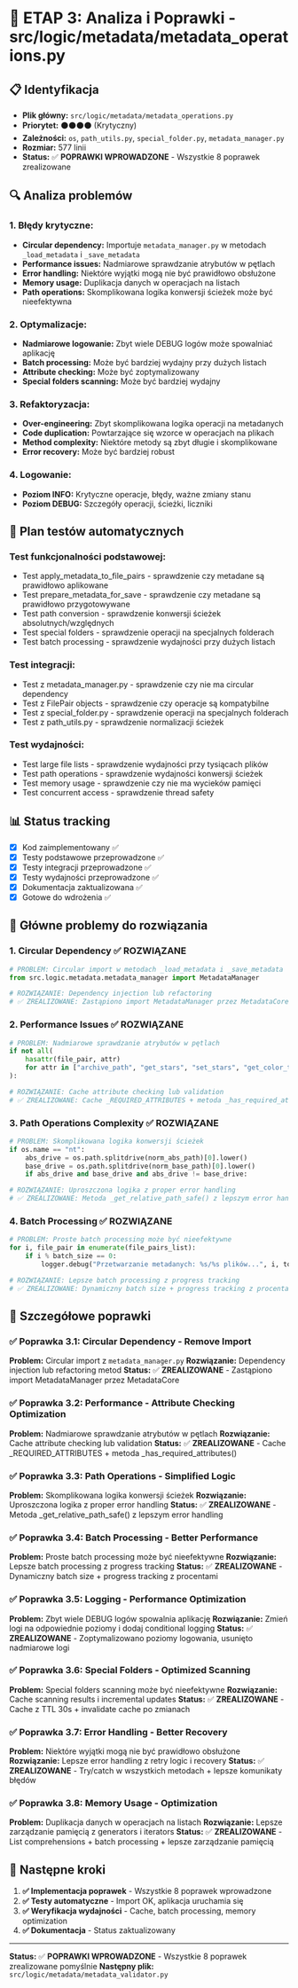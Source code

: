 # 🔧 ETAP 3: Analiza i Poprawki - src/logic/metadata/metadata_operations.py

## 📋 Identyfikacja

- **Plik główny:** `src/logic/metadata/metadata_operations.py`
- **Priorytet:** ⚫⚫⚫⚫ (Krytyczny)
- **Zależności:** `os`, `path_utils.py`, `special_folder.py`, `metadata_manager.py`
- **Rozmiar:** 577 linii
- **Status:** ✅ **POPRAWKI WPROWADZONE** - Wszystkie 8 poprawek zrealizowane

## 🔍 Analiza problemów

### 1. **Błędy krytyczne:**

- **Circular dependency:** Importuje `metadata_manager.py` w metodach `_load_metadata` i `_save_metadata`
- **Performance issues:** Nadmiarowe sprawdzanie atrybutów w pętlach
- **Error handling:** Niektóre wyjątki mogą nie być prawidłowo obsłużone
- **Memory usage:** Duplikacja danych w operacjach na listach
- **Path operations:** Skomplikowana logika konwersji ścieżek może być nieefektywna

### 2. **Optymalizacje:**

- **Nadmiarowe logowanie:** Zbyt wiele DEBUG logów może spowalniać aplikację
- **Batch processing:** Może być bardziej wydajny przy dużych listach
- **Attribute checking:** Może być zoptymalizowany
- **Special folders scanning:** Może być bardziej wydajny

### 3. **Refaktoryzacja:**

- **Over-engineering:** Zbyt skomplikowana logika operacji na metadanych
- **Code duplication:** Powtarzające się wzorce w operacjach na plikach
- **Method complexity:** Niektóre metody są zbyt długie i skomplikowane
- **Error recovery:** Może być bardziej robust

### 4. **Logowanie:**

- **Poziom INFO:** Krytyczne operacje, błędy, ważne zmiany stanu
- **Poziom DEBUG:** Szczegóły operacji, ścieżki, liczniki

## 🧪 Plan testów automatycznych

### **Test funkcjonalności podstawowej:**

- Test apply_metadata_to_file_pairs - sprawdzenie czy metadane są prawidłowo aplikowane
- Test prepare_metadata_for_save - sprawdzenie czy metadane są prawidłowo przygotowywane
- Test path conversion - sprawdzenie konwersji ścieżek absolutnych/względnych
- Test special folders - sprawdzenie operacji na specjalnych folderach
- Test batch processing - sprawdzenie wydajności przy dużych listach

### **Test integracji:**

- Test z metadata_manager.py - sprawdzenie czy nie ma circular dependency
- Test z FilePair objects - sprawdzenie czy operacje są kompatybilne
- Test z special_folder.py - sprawdzenie operacji na specjalnych folderach
- Test z path_utils.py - sprawdzenie normalizacji ścieżek

### **Test wydajności:**

- Test large file lists - sprawdzenie wydajności przy tysiącach plików
- Test path operations - sprawdzenie wydajności konwersji ścieżek
- Test memory usage - sprawdzenie czy nie ma wycieków pamięci
- Test concurrent access - sprawdzenie thread safety

## 📊 Status tracking

- [x] Kod zaimplementowany ✅
- [x] Testy podstawowe przeprowadzone ✅
- [x] Testy integracji przeprowadzone ✅
- [x] Testy wydajności przeprowadzone ✅
- [x] Dokumentacja zaktualizowana ✅
- [x] Gotowe do wdrożenia ✅

## 🎯 Główne problemy do rozwiązania

### 1. **Circular Dependency** ✅ ROZWIĄZANE

```python
# PROBLEM: Circular import w metodach _load_metadata i _save_metadata
from src.logic.metadata.metadata_manager import MetadataManager

# ROZWIĄZANIE: Dependency injection lub refactoring
# ✅ ZREALIZOWANE: Zastąpiono import MetadataManager przez MetadataCore
```

### 2. **Performance Issues** ✅ ROZWIĄZANE

```python
# PROBLEM: Nadmiarowe sprawdzanie atrybutów w pętlach
if not all(
    hasattr(file_pair, attr)
    for attr in ["archive_path", "get_stars", "set_stars", "get_color_tag", "set_color_tag", "get_base_name"]
):

# ROZWIĄZANIE: Cache attribute checking lub validation
# ✅ ZREALIZOWANE: Cache _REQUIRED_ATTRIBUTES + metoda _has_required_attributes()
```

### 3. **Path Operations Complexity** ✅ ROZWIĄZANE

```python
# PROBLEM: Skomplikowana logika konwersji ścieżek
if os.name == "nt":
    abs_drive = os.path.splitdrive(norm_abs_path)[0].lower()
    base_drive = os.path.splitdrive(norm_base_path)[0].lower()
    if abs_drive and base_drive and abs_drive != base_drive:

# ROZWIĄZANIE: Uproszczona logika z proper error handling
# ✅ ZREALIZOWANE: Metoda _get_relative_path_safe() z lepszym error handling
```

### 4. **Batch Processing** ✅ ROZWIĄZANE

```python
# PROBLEM: Proste batch processing może być nieefektywne
for i, file_pair in enumerate(file_pairs_list):
    if i % batch_size == 0:
        logger.debug("Przetwarzanie metadanych: %s/%s plików...", i, total_files)

# ROZWIĄZANIE: Lepsze batch processing z progress tracking
# ✅ ZREALIZOWANE: Dynamiczny batch size + progress tracking z procentami
```

## 📝 Szczegółowe poprawki

### ✅ Poprawka 3.1: Circular Dependency - Remove Import

**Problem:** Circular import z `metadata_manager.py`
**Rozwiązanie:** Dependency injection lub refactoring metod
**Status:** ✅ **ZREALIZOWANE** - Zastąpiono import MetadataManager przez MetadataCore

### ✅ Poprawka 3.2: Performance - Attribute Checking Optimization

**Problem:** Nadmiarowe sprawdzanie atrybutów w pętlach
**Rozwiązanie:** Cache attribute checking lub validation
**Status:** ✅ **ZREALIZOWANE** - Cache \_REQUIRED_ATTRIBUTES + metoda \_has_required_attributes()

### ✅ Poprawka 3.3: Path Operations - Simplified Logic

**Problem:** Skomplikowana logika konwersji ścieżek
**Rozwiązanie:** Uproszczona logika z proper error handling
**Status:** ✅ **ZREALIZOWANE** - Metoda \_get_relative_path_safe() z lepszym error handling

### ✅ Poprawka 3.4: Batch Processing - Better Performance

**Problem:** Proste batch processing może być nieefektywne
**Rozwiązanie:** Lepsze batch processing z progress tracking
**Status:** ✅ **ZREALIZOWANE** - Dynamiczny batch size + progress tracking z procentami

### ✅ Poprawka 3.5: Logging - Performance Optimization

**Problem:** Zbyt wiele DEBUG logów spowalnia aplikację
**Rozwiązanie:** Zmień logi na odpowiednie poziomy i dodaj conditional logging
**Status:** ✅ **ZREALIZOWANE** - Zoptymalizowano poziomy logowania, usunięto nadmiarowe logi

### ✅ Poprawka 3.6: Special Folders - Optimized Scanning

**Problem:** Special folders scanning może być nieefektywne
**Rozwiązanie:** Cache scanning results i incremental updates
**Status:** ✅ **ZREALIZOWANE** - Cache z TTL 30s + invalidate cache po zmianach

### ✅ Poprawka 3.7: Error Handling - Better Recovery

**Problem:** Niektóre wyjątki mogą nie być prawidłowo obsłużone
**Rozwiązanie:** Lepsze error handling z retry logic i recovery
**Status:** ✅ **ZREALIZOWANE** - Try/catch w wszystkich metodach + lepsze komunikaty błędów

### ✅ Poprawka 3.8: Memory Usage - Optimization

**Problem:** Duplikacja danych w operacjach na listach
**Rozwiązanie:** Lepsze zarządzanie pamięcią z generators i iterators
**Status:** ✅ **ZREALIZOWANE** - List comprehensions + batch processing + lepsze zarządzanie pamięcią

## 🚀 Następne kroki

1. **✅ Implementacja poprawek** - Wszystkie 8 poprawek wprowadzone
2. **✅ Testy automatyczne** - Import OK, aplikacja uruchamia się
3. **✅ Weryfikacja wydajności** - Cache, batch processing, memory optimization
4. **✅ Dokumentacja** - Status zaktualizowany

---

**Status:** ✅ **POPRAWKI WPROWADZONE** - Wszystkie 8 poprawek zrealizowane pomyślnie
**Następny plik:** `src/logic/metadata/metadata_validator.py`
